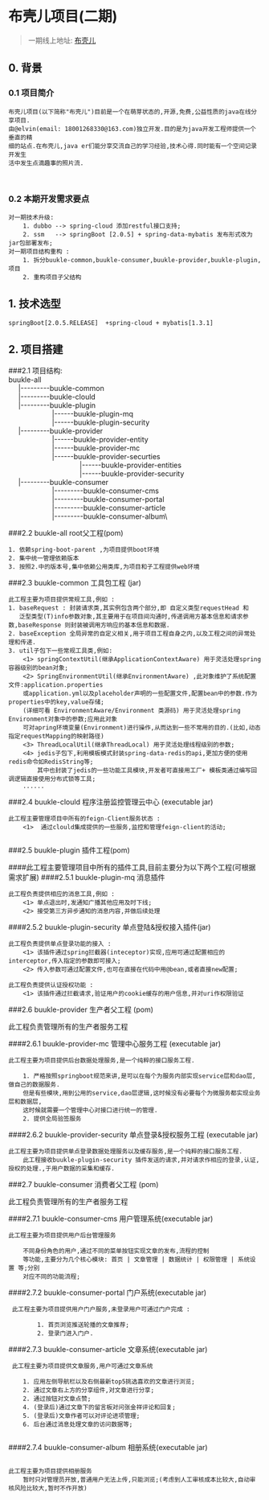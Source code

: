 # 布壳儿项目(二期)
>一期线上地址: [布壳儿](https://www.buukle.top/)
## 0. 背景
### 0.1 项目简介
````
布壳儿项目(以下简称"布壳儿")目前是一个在萌芽状态的,开源,免费,公益性质的java在线分享项目.
由@elvin(email: 18001268330@163.com)独立开发.目的是为java开发工程师提供一个垂直的精
细的站点.在布壳儿,java er们能分享交流自己的学习经验,技术心得.同时能有一个空间记录开发生
活中发生点滴趣事的照片流.

                              
````
### 0.2 本期开发需求要点
````
对一期技术升级:
    1. dubbo --> spring-cloud 添加restful接口支持;
    2. ssm   --> springBoot [2.0.5] + spring-data-mybatis 发布形式改为jar包部署发布;
对一期项目结构重构 : 
    1. 拆分buukle-common,buukle-consumer,buukle-provider,buukle-plugin,项目
    2. 重构项目子父结构
````

## 1. 技术选型
````
springBoot[2.0.5.RELEASE]  +spring-cloud + mybatis[1.3.1] 

````
## 2. 项目搭建
###2.1 项目结构:
\
buukle-all\
&nbsp;&nbsp;&nbsp;&nbsp;&nbsp;|---------buukle-common\
&nbsp;&nbsp;&nbsp;&nbsp;&nbsp;|---------buukle-clould\
&nbsp;&nbsp;&nbsp;&nbsp;&nbsp;|---------buukle-plugin\
&nbsp;&nbsp;&nbsp;&nbsp;&nbsp;&nbsp;
&nbsp;&nbsp;&nbsp;&nbsp;&nbsp;&nbsp;
&nbsp;&nbsp;&nbsp;&nbsp;&nbsp;&nbsp;&nbsp;&nbsp;|------buukle-plugin-mq\
&nbsp;&nbsp;&nbsp;&nbsp;&nbsp;&nbsp;
&nbsp;&nbsp;&nbsp;&nbsp;&nbsp;&nbsp;
&nbsp;&nbsp;&nbsp;&nbsp;&nbsp;&nbsp;&nbsp;&nbsp;|------buukle-plugin-security\
&nbsp;&nbsp;&nbsp;&nbsp;&nbsp;|---------buukle-provider\
&nbsp;&nbsp;&nbsp;&nbsp;&nbsp;&nbsp;
&nbsp;&nbsp;&nbsp;&nbsp;&nbsp;&nbsp;
&nbsp;&nbsp;&nbsp;&nbsp;&nbsp;&nbsp;&nbsp;&nbsp;|------buukle-provider-entity\
&nbsp;&nbsp;&nbsp;&nbsp;&nbsp;&nbsp;
&nbsp;&nbsp;&nbsp;&nbsp;&nbsp;&nbsp;
&nbsp;&nbsp;&nbsp;&nbsp;&nbsp;&nbsp;&nbsp;&nbsp;|------buukle-provider-mc\
&nbsp;&nbsp;&nbsp;&nbsp;&nbsp;&nbsp;
&nbsp;&nbsp;&nbsp;&nbsp;&nbsp;&nbsp;
&nbsp;&nbsp;&nbsp;&nbsp;&nbsp;&nbsp;&nbsp;&nbsp;|------buukle-provider-securties\
&nbsp;&nbsp;&nbsp;&nbsp;&nbsp;&nbsp;
&nbsp;&nbsp;&nbsp;&nbsp;&nbsp;&nbsp;
&nbsp;&nbsp;&nbsp;&nbsp;&nbsp;&nbsp;
&nbsp;&nbsp;&nbsp;&nbsp;&nbsp;&nbsp;
&nbsp;&nbsp;&nbsp;&nbsp;&nbsp;&nbsp;&nbsp;&nbsp;|------buukle-provider-entities\
&nbsp;&nbsp;&nbsp;&nbsp;&nbsp;&nbsp;
&nbsp;&nbsp;&nbsp;&nbsp;&nbsp;&nbsp;
&nbsp;&nbsp;&nbsp;&nbsp;&nbsp;&nbsp;
&nbsp;&nbsp;&nbsp;&nbsp;&nbsp;&nbsp;
&nbsp;&nbsp;&nbsp;&nbsp;&nbsp;&nbsp;&nbsp;&nbsp;|------buukle-provider-security\
&nbsp;&nbsp;&nbsp;&nbsp;&nbsp;|---------buukle-consumer\
&nbsp;&nbsp;&nbsp;&nbsp;&nbsp;&nbsp;
&nbsp;&nbsp;&nbsp;&nbsp;&nbsp;&nbsp;
&nbsp;&nbsp;&nbsp;&nbsp;&nbsp;&nbsp;&nbsp;&nbsp;|---------buukle-consumer-cms\
&nbsp;&nbsp;&nbsp;&nbsp;&nbsp;&nbsp;
&nbsp;&nbsp;&nbsp;&nbsp;&nbsp;&nbsp;
&nbsp;&nbsp;&nbsp;&nbsp;&nbsp;&nbsp;&nbsp;&nbsp;|---------buukle-consumer-portal\
&nbsp;&nbsp;&nbsp;&nbsp;&nbsp;&nbsp;
&nbsp;&nbsp;&nbsp;&nbsp;&nbsp;&nbsp;
&nbsp;&nbsp;&nbsp;&nbsp;&nbsp;&nbsp;&nbsp;&nbsp;|---------buukle-consumer-article\
&nbsp;&nbsp;&nbsp;&nbsp;&nbsp;&nbsp;
&nbsp;&nbsp;&nbsp;&nbsp;&nbsp;&nbsp;
&nbsp;&nbsp;&nbsp;&nbsp;&nbsp;&nbsp;&nbsp;&nbsp;|---------buukle-consumer-album\

###2.2 buukle-all root父工程(pom)
````
1. 依赖spring-boot-parent ,为项目提供boot环境
2. 集中统一管理依赖版本
3. 按照2.中的版本号,集中依赖公用类库,为项目和子工程提供web环境

````
###2.3 buukle-common 工具包工程 (jar)
````
此工程主要为项目提供常规工具,例如 : 
1. baseRequest : 封装请求类,其实例包含两个部分,即 自定义类型requestHead 和 
   泛型类型(T)info参数对象,其主要用于在项目间沟通时,传递调用方基本信息和请求参数,baseResponse 则封装被调用方响应的基本信息和数据.
2. baseException 全局异常的自定义相关,用于项目工程自身之内,以及工程之间的异常处理和传递.
3. util子包下一些常规工具类,例如:
    <1> springContextUtil(继承ApplicationContextAware) 用于灵活处理spring容器级别的bean对象;
    <2> SpringEnvironmentUtil(继承EnvironmentAware) ,此对象维护了系统配置文件:application.properties
    或application.yml以及placeholder声明的一些配置文件,配置bean中的参数.作为properties中的key,value存储;
    (详细可看 EnvironmentAware/Environment 类源码) 用于灵活处理spring Environment对象中的参数;应用此对象
    可对apring环境变量(Environment)进行操作,从而达到一些不常用的目的.(比如,动态指定requestMapping的映射路径)
    <3> ThreadLocalUtil(继承ThreadLocal) 用于灵活处理线程级别的参数;
    <4> jedis子包下,利用模板模式封装spring-data-redis的api,更加方便的使用redis命令如RedisString等;
        其中也封装了jedis的一些功能工具模块,开发者可直接用工厂+ 模板类通过编写回调逻辑直接使用分布式锁等工具;
    ......
````
###2.4 buukle-clould 程序注册监控管理云中心 (executable jar)

````
此工程主要管理项目中所有的feign-Client服务状态 : 
    <1>  通过clould集成提供的一些服务,监控和管理feign-client的活动;
        
````
###2.5 buukle-plugin 插件工程(pom)

####此工程主要管理项目中所有的插件工具,目前主要分为以下两个工程(可根据需求扩展)
####2.5.1 buukle-plugin-mq 消息插件

````
此工程负责提供相应的消息工具,例如 :
    <1> 单点退出时,发通知广播其他应用及时下线;
    <2> 接受第三方异步通知的消息内容,并做后续处理
````
####2.5.2 buukle-plugin-security 单点登陆&授权接入插件(jar)
````
此工程负责提供单点登录功能的接入 :
    <1> 该插件通过spring拦截器(inteceptor)实现,应用可通过配置相应的interceptor,传入指定的参数即可接入;
    <2> 传入参数可通过配置文件,也可在直接在代码中用@bean,或者直接new配置;

此工程负责提供认证授权功能 :
    <1> 该插件通过拦截请求,验证用户的cookie缓存的用户信息,并对uri作权限验证 
````
###2.6 buukle-provider 生产者父工程 (pom)

此工程负责管理所有的生产者服务工程

####2.6.1 buukle-provider-mc 管理中心服务工程 (executable jar)
````
此工程主要为项目提供后台数据处理服务,是一个纯粹的接口服务工程.
    
    1. 严格按照springboot规范来讲,是可以在每个为服务内部实现service层和dao层,做自己的数据服务.
    但是有些模块,用到公用的service,dao层逻辑,这时候没有必要每个为微服务都实现业务层和数据层,
    这时候就需要一个管理中心对接口进行统一的管理.
    2. 提供全局验签服务
````
####2.6.2 buukle-provider-security 单点登录&授权服务工程 (executable jar)
````
此工程主要为项目提供单点登录数据处理服务以及缓存服务,是一个纯粹的接口服务工程.
    此工程接收buukle-plugin-security 插件发送的请求,并对请求作相应的登录,认证,授权的处理.,于用户数据的采集和缓存.
````

###2.7 buukle-consumer 消费者父工程 (pom)

此工程负责管理所有的生产者服务工程

####2.7.1 buukle-consumer-cms 用户管理系统(executable jar)
````
此工程主要为项目提供用户后台管理服务

    不同身份角色的用户,通过不同的菜单按钮实现文章的发布,流程的控制
    等功能,主要分为几个核心模块: 首页 | 文章管理 | 数据统计 | 权限管理 | 系统设置 等;分别
    对应不同的功能流程;
````
####2.7.2 buukle-consumer-portal 门户系统(executable jar)
````
 此工程主要为项目提供用户门户服务,未登录用户可通过门户完成 :
        
        1. 首页浏览推送轮播的文章推荐;
        2. 登录门进入门户.
````
####2.7.3 buukle-consumer-article 文章系统(executable jar)
````
 此工程主要为项目提供文章服务,用户可通过文章系统
 
    1. 应用左侧导航栏以及右侧最新top5挑选喜欢的文章进行浏览;
    2. 通过文章右上方的分享组件,对文章进行分享;
    2. 通过按钮对文章点赞;
    4. (登录后)通过文章下的留言板对问张金祥评论和回复;
    5. (登录后)文章作者可以对评论进项管理;
    6. 后台通过消息处理文章的访问数据等;
     
````
####2.7.4 buukle-consumer-album 相册系统(executable jar)
````

此工程主要为项目提供相册服务
    暂时只对管理员开放,普通用户无法上传,只能浏览;(考虑到人工审核成本比较大,自动审核风险比较大,暂时不作开放)
````
